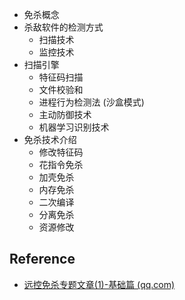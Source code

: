- 免杀概念
- 杀敌软件的检测方式
	- 扫描技术
	- 监控技术
- 扫描引擎
	- 特征码扫描
	- 文件校验和
	- 进程行为检测法 (沙盒模式)
	- 主动防御技术
	- 机器学习识别技术
- 免杀技术介绍
	- 修改特征码
	- 花指令免杀
	- 加壳免杀
	- 内存免杀
	- 二次编译
	- 分离免杀
	- 资源修改

## Reference

- [远控免杀专题文章(1)-基础篇 (qq.com)](https://mp.weixin.qq.com/s/3LZ_cj2gDC1bQATxqBfweg)
